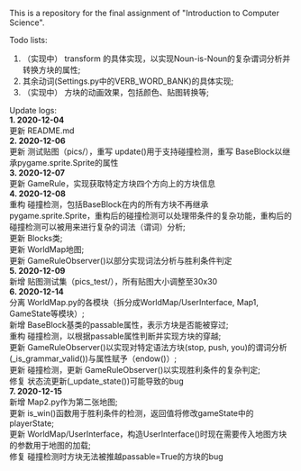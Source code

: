 
This is a repository for the final assignment of "Introduction to Computer Science".<br />

Todo lists:
1. （实现中） transform 的具体实现，以实现Noun-is-Noun的复杂谓词分析并转换方块的属性; <br />
2. 其余动词(Settings.py中的VERB_WORD_BANK)的具体实现; <br />
3. （实现中） 方块的动画效果，包括颜色、贴图转换等; <br />

Update logs: <br />
**1. 2020-12-04** <br />
更新 README.md<br />
**2. 2020-12-06** <br />
更新 测试贴图（pics/），重写 update()用于支持碰撞检测，重写 BaseBlock以继承pygame.sprite.Sprite的属性<br />
**3. 2020-12-07** <br />
更新 GameRule，实现获取特定方块四个方向上的方块信息<br />
**4. 2020-12-08** <br />
重构 碰撞检测，包括BaseBlock在内的所有方块不再继承pygame.sprite.Sprite，重构后的碰撞检测可以处理带条件的复杂功能，重构后的碰撞检测可以被用来进行复杂的词法（谓词）分析;<br />
更新 Blocks类;<br />
更新 WorldMap地图;<br />
更新 GameRuleObserver()以部分实现词法分析与胜利条件判定 <br />
**5. 2020-12-09** <br />
新增 贴图测试集（pics_test/），所有贴图大小调整至30x30<br />
**6. 2020-12-14** <br />
分离 WorldMap.py的各模块（拆分成WorldMap/UserInterface, Map1, GameState等模块）; <br />
新增 BaseBlock基类的passable属性，表示方块是否能被穿过; <br />
重构 碰撞检测，以根据passable属性判断并实现方块的穿越; <br />
更新 GameRuleObserver()以实现对特定语法方块(stop, push, you)的谓词分析(_is_grammar_valid())与属性赋予（endow()）;<br />
更新 碰撞检测，更新 GameRuleObserver()以实现胜利条件的复杂判定; <br />
修复 状态流更新(_update_state())可能导致的bug <br />
**7. 2020-12-15** <br />
新增 Map2.py作为第二张地图; <br />
更新 is_win()函数用于胜利条件的检测，返回值将修改gameState中的playerState; <br />
更新 WorldMap/UserInterface，构造UserInterface()时现在需要传入地图方块的参数用于地图的加载; <br />
修复 碰撞检测时方块无法被推越passable=True的方块的bug <br />
